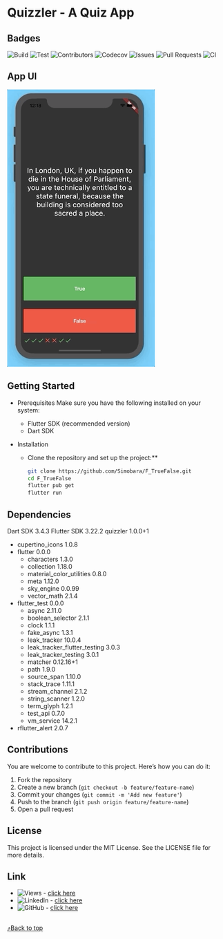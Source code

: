 <a name="top"></a>
# Quizzler - A Quiz App

## Badges
![Build](https://img.shields.io/badge/Build-passing-brightgreen)
![Test](https://img.shields.io/badge/Test-passing-brightgreen)
![Contributors](https://img.shields.io/badge/Contributors-267-brightgreen)
![Codecov](https://img.shields.io/badge/CodeCov-88%25-brightgreen)
![Issues](https://img.shields.io/badge/Issues-114%20open-blue)
![Pull Requests](https://img.shields.io/badge/PullRequests-171%20open-blue)
![CI](https://img.shields.io/badge/CI-passing-brightgreen?logo=github)


## App UI
![Finished App](Quizzler.gif)



## Getting Started

- Prerequisites
Make sure you have the following installed on your system:
  - Flutter SDK (recommended version)
  - Dart SDK

- Installation
  - Clone the repository and set up the project:**
     ```sh
     git clone https://github.com/Simobara/F_TrueFalse.git
     cd F_TrueFalse
     flutter pub get
     flutter run

## Dependencies
Dart SDK 3.4.3
Flutter SDK 3.22.2
quizzler 1.0.0+1
- cupertino_icons 1.0.8
- flutter 0.0.0
    - characters 1.3.0
    - collection 1.18.0
    - material_color_utilities 0.8.0
    - meta 1.12.0
    - sky_engine 0.0.99
    - vector_math 2.1.4
- flutter_test 0.0.0
    - async 2.11.0
    - boolean_selector 2.1.1
    - clock 1.1.1
    - fake_async 1.3.1
    - leak_tracker 10.0.4
    - leak_tracker_flutter_testing 3.0.3
    - leak_tracker_testing 3.0.1
    - matcher 0.12.16+1
    - path 1.9.0
    - source_span 1.10.0
    - stack_trace 1.11.1
    - stream_channel 2.1.2
    - string_scanner 1.2.0
    - term_glyph 1.2.1
    - test_api 0.7.0
    - vm_service 14.2.1
- rflutter_alert 2.0.7


## Contributions
You are welcome to contribute to this project. Here’s how you can do it:
1. Fork the repository
2. Create a new branch (`git checkout -b feature/feature-name`)
3. Commit your changes (`git commit -m 'Add new feature'`)
4. Push to the branch (`git push origin feature/feature-name`)
5. Open a pull request


## License
This project is licensed under the MIT License. See the LICENSE file for more details.


## Link
- ![Views](https://img.shields.io/youtube/views/dQw4w9WgXcQ?style=social) - [click here](https://www.youtube.com/watch?v=dQw4w9WgXcQ)
- ![LinkedIn](https://img.shields.io/badge/LinkedIn-Connect-blue?style=social&logo=linkedin) - [click here](https://www.linkedin.com/in/siba2410)
- ![GitHub](https://img.shields.io/badge/GitHub-Profile-blue?style=social&logo=github) - [click here](https://github.com/Simobara)


##
[⤴️Back to top](#top)
